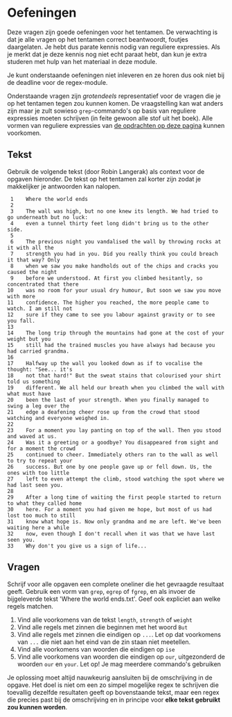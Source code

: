 # Oefeningen

Deze vragen zijn goede oefeningen voor het tentamen. De verwachting is dat je alle vragen op het tentamen correct beantwoordt, foutjes daargelaten. Je hebt dus parate kennis nodig van reguliere expressies. Als je merkt dat je deze kennis nog niet echt paraat hebt, dan kun je extra studeren met hulp van het materiaal in deze module.

Je kunt onderstaande oefeningen niet inleveren en ze horen dus ook niet bij de deadline voor de regex-module.

Onderstaande vragen zijn *grotendeels* representatief voor de vragen die je op het tentamen tegen zou kunnen komen. De vraagstelling kan wat anders zijn maar je zult sowieso `grep`-commando's op basis van reguliere expressies moeten schrijven (in feite gewoon alle stof uit het boek). Alle vormen van reguliere expressies van [de opdrachten op deze pagina](/regex/opdrachten) kunnen voorkomen.

## Tekst

Gebruik de volgende tekst (door Robin Langerak) als context voor de opgaven hieronder. De tekst op het tentamen zal korter zijn zodat je makkelijker je antwoorden kan nalopen.

     1    Where the world ends
     2
     3    The wall was high, but no one knew its length. We had tried to go underneath but no luck:
     4    even a tunnel thirty feet long didn't bring us to the other side.
     5
     6    The previous night you vandalised the wall by throwing rocks at it with all the
     7    strength you had in you. Did you really think you could breach it that way? Only
     8    when we saw you make handholds out of the chips and cracks you caused the night
     9    before we understood. At first you climbed hesitantly, so concentrated that there
    10    was no room for your usual dry humour, But soon we saw you move with more
    11    confidence. The higher you reached, the more people came to watch. I am still not
    12    sure if they came to see you labour against gravity or to see you fall.
    13
    14    The long trip through the mountains had gone at the cost of your weight but you
    15    still had the trained muscles you have always had because you had carried grandma.
    16
    17    Halfway up the wall you looked down as if to vocalise the thought: "See... it's
    18    not that hard!" But the sweat stains that colourised your shirt told us something
    19    different. We all held our breath when you climbed the wall with what must have
    20    been the last of your strength. When you finally managed to swing a leg over the
    21    edge a deafening cheer rose up from the crowd that stood watching and everyone weighed in.
    22
    23    For a moment you lay panting on top of the wall. Then you stood and waved at us.
    24    Was it a greeting or a goodbye? You disappeared from sight and for a moment the crowd
    25    continued to cheer. Immediately others ran to the wall as well to try to repeat your
    26    success. But one by one people gave up or fell down. Us, the ones with too little
    27    left to even attempt the climb, stood watching the spot where we had last seen you.
    28
    29    After a long time of waiting the first people started to return to what they called home
    30    here. For a moment you had given me hope, but most of us had lost too much to still
    31    know what hope is. Now only grandma and me are left. We've been waiting here a while
    32    now, even though I don't recall when it was that we have last seen you.
    33    Why don't you give us a sign of life...

## Vragen

Schrijf voor alle opgaven een complete oneliner die het gevraagde resultaat geeft. Gebruik een vorm van `grep`, `egrep` of `fgrep`, en als invoer de bijgeleverde tekst 'Where the world ends.txt'. Geef ook expliciet aan welke regels matchen.

1. Vind alle voorkomens van de tekst `length`, `strength` of `weight`
2. Vind alle regels met zinnen die beginnen met het woord `But`
3. Vind alle regels met zinnen die eindigen op `...`. Let op dat voorkomens van `...` die niet aan het eind van de zin staan niet meetellen.
4. Vind alle voorkomens van woorden die eindigen op `ise`
5. Vind alle voorkomens van woorden die eindigen op `our`, uitgezonderd de woorden `our` en `your`. Let op! Je mag meerdere commando's gebruiken

Je oplossing moet altijd nauwkeurig aansluiten bij de omschrijving in de opgave. Het doel is niet om een zo simpel mogelijke regex te schrijven die toevallig dezelfde resultaten geeft op bovenstaande tekst, maar een regex die precies past bij de omschrijving en in principe voor **elke tekst gebruikt zou kunnen worden**.

